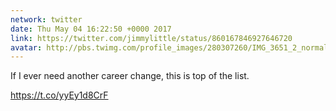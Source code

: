 ```yaml
---
network: twitter
date: Thu May 04 16:22:50 +0000 2017
link: https://twitter.com/jimmylittle/status/860167846927646720
avatar: http://pbs.twimg.com/profile_images/280307260/IMG_3651_2_normal.jpg
---
```


If I ever need another career change, this is top of the list.

https://t.co/yyEy1d8CrF
